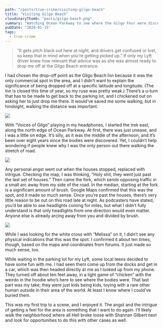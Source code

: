 ```yaml
---
path: "/posts/true-crime/visiting-gilgo-beach"
title: "Visiting Gilgo Beach"
cloudinaryThumb: "posts/gilgo-beach.png"
summary: "Watching Ocean Parkway to see where the Gilgo Four were discovered"
pubDate: "2020-01-15"
tags:
  - true-crime
---
```


> “It gets pitch black out here at night, and drivers get confused or lost, so keep that in mind when you’re getting picked up.” If only my Lyft driver knew how relevant that advice was as she was almost ready to drop me off at the Gilgo Beach entrance.

I had chosen the drop-off point as the Gilgo Beach Inn because it was the only commercial spot in the area, and I didn’t want to explain the significance of being dropped off at a specific latitude and longitude. (The Inn is closed this time of year, so my ruse was pretty weak.) There’s a u-turn that has to be made to get back to the parking lot, and I chickened out on asking her to just drop me there. It would’ve saved me some walking, but in hindsight, walking the distance was important.

<img class="full-to-half-bleed" loading="lazy" src="/posts/true-crime/visiting-gilgo-beach/01.jpg" />

With “Voices of Gilgo” playing in my headphones, I started the trek east, along the north edge of Ocean Parkway. At first, there was just unease, and I was a little on edge. It’s silly, as it was the middle of the afternoon, and it’s been over eight years since the bodies were discovered. Yet, I couldn’t help wondering if people knew why I was the only person out there walking the stretch of road.

<img class="full-to-half-bleed" loading="lazy" src="/posts/true-crime/visiting-gilgo-beach/02.jpg" />

Any personal angst went out when the houses stopped, replaced with intrigue. Checking the map, I was thinking, “Holy shit, they went just past the last set of houses.” Then came the fork, which sends opposing traffic in a small arc away from my side of the road. In the median, starting at the fork is a significant amount of brush. Google Maps confirmed that this was the spot, and it made so much sense. Once you’re past the houses, there’s very little reason to be out on this road late at night. As podcasters have stated, you’d be able to see headlights coming for miles, but what I didn’t fully understand is that only headlights from one direction would even matter. Anyone else is already arcing away from you and divided by brush.

<img class="full-to-half-bleed" loading="lazy" src="/posts/true-crime/visiting-gilgo-beach/03.jpg" />

While I was looking for the white cross with “Melissa” on it, I didn’t see any physical indications that this was the spot. I confirmed it about ten times, though, based on the maps and coordinates from forums. It just made so much sense, too.

While waiting in the parking lot for my Lyft, some local teens decided to have some fun with me. I had seen them come up from the docks and get in a car, which was then headed directly at me as I looked up from my phone. They turned off about ten feet away, in a light game of “chicken” with the weirdo in the hoodie who’s here to see where the bodies were. That last part was my take; they were just kids being kids, toying with a rare other human outside in their area of the world. At least I know where I could’ve buried them.

This was my first trip to a scene, and I enjoyed it. The angst and the intrigue of getting a feel for the area is something that I want to do again. I’ll likely walk the neighborhood where all Hell broke loose with Shannan Gilbert next and look for opportunities to do this with other cases as well.
